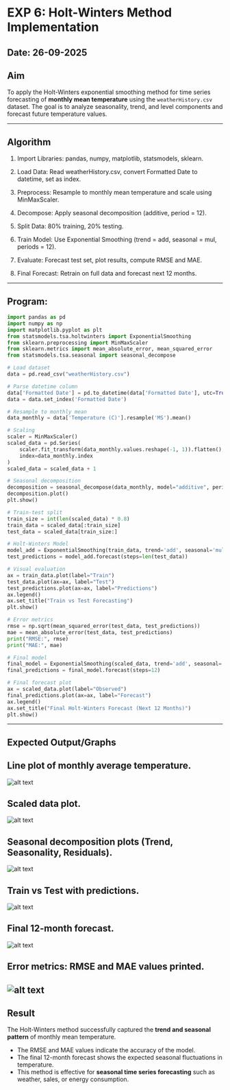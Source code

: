 # EXP 6: Holt-Winters Method Implementation

## Date: 26-09-2025

## **Aim**

To apply the Holt-Winters exponential smoothing method for time series forecasting of **monthly mean temperature** using the `weatherHistory.csv` dataset. The goal is to analyze seasonality, trend, and level components and forecast future temperature values.

---

## **Algorithm**

1. Import Libraries: pandas, numpy, matplotlib, statsmodels, sklearn.

2. Load Data: Read weatherHistory.csv, convert Formatted Date to datetime, set as index.

3. Preprocess: Resample to monthly mean temperature and scale using MinMaxScaler.

4. Decompose: Apply seasonal decomposition (additive, period = 12).

5. Split Data: 80% training, 20% testing.

6. Train Model: Use Exponential Smoothing (trend = add, seasonal = mul, periods = 12).

7. Evaluate: Forecast test set, plot results, compute RMSE and MAE.

8. Final Forecast: Retrain on full data and forecast next 12 months.
---

## **Program:**


```python
import pandas as pd
import numpy as np
import matplotlib.pyplot as plt
from statsmodels.tsa.holtwinters import ExponentialSmoothing
from sklearn.preprocessing import MinMaxScaler
from sklearn.metrics import mean_absolute_error, mean_squared_error
from statsmodels.tsa.seasonal import seasonal_decompose

# Load dataset
data = pd.read_csv("weatherHistory.csv")

# Parse datetime column
data['Formatted Date'] = pd.to_datetime(data['Formatted Date'], utc=True, errors='coerce')
data = data.set_index('Formatted Date')

# Resample to monthly mean
data_monthly = data['Temperature (C)'].resample('MS').mean()

# Scaling
scaler = MinMaxScaler()
scaled_data = pd.Series(
    scaler.fit_transform(data_monthly.values.reshape(-1, 1)).flatten(),
    index=data_monthly.index
)
scaled_data = scaled_data + 1

# Seasonal decomposition
decomposition = seasonal_decompose(data_monthly, model="additive", period=12)
decomposition.plot()
plt.show()

# Train-test split
train_size = int(len(scaled_data) * 0.8)
train_data = scaled_data[:train_size]
test_data = scaled_data[train_size:]

# Holt-Winters Model
model_add = ExponentialSmoothing(train_data, trend='add', seasonal='mul', seasonal_periods=12).fit()
test_predictions = model_add.forecast(steps=len(test_data))

# Visual evaluation
ax = train_data.plot(label="Train")
test_data.plot(ax=ax, label="Test")
test_predictions.plot(ax=ax, label="Predictions")
ax.legend()
ax.set_title("Train vs Test Forecasting")
plt.show()

# Error metrics
rmse = np.sqrt(mean_squared_error(test_data, test_predictions))
mae = mean_absolute_error(test_data, test_predictions)
print("RMSE:", rmse)
print("MAE:", mae)

# Final model
final_model = ExponentialSmoothing(scaled_data, trend='add', seasonal='mul', seasonal_periods=12).fit()
final_predictions = final_model.forecast(steps=12)

# Final forecast plot
ax = scaled_data.plot(label="Observed")
final_predictions.plot(ax=ax, label="Forecast")
ax.legend()
ax.set_title("Final Holt-Winters Forecast (Next 12 Months)")
plt.show()
```

---

## **Expected Output/Graphs**

## Line plot of **monthly average temperature**.

![alt text](Images/img.png)

## Scaled data plot.

![alt text](Images/img1.png)

## Seasonal decomposition plots (Trend, Seasonality, Residuals).

![alt text](Images/img2.png)

## Train vs Test with predictions.

![alt text](Images/img3.png)

## Final 12-month forecast.

![alt text](Images/img5.png)

## Error metrics: **RMSE and MAE** values printed.

![alt text](Images/img4.png)
---

## **Result**

The Holt-Winters method successfully captured the **trend and seasonal pattern** of monthly mean temperature.

* The RMSE and MAE values indicate the accuracy of the model.
* The final 12-month forecast shows the expected seasonal fluctuations in temperature.
* This method is effective for **seasonal time series forecasting** such as weather, sales, or energy consumption.


